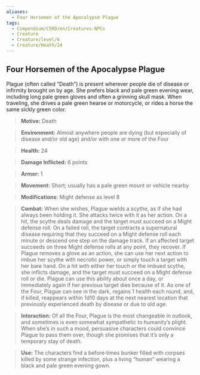 ```yaml
---
aliases:
  - Four Horsemen of the Apocalypse Plague
tags:
  - Compendium/CSRD/en/Creatures-NPCs
  - Creature
  - Creature/level/6
  - Creature/Heath/24
---
```

  
## Four Horsemen of the Apocalypse Plague       
Plague (often called “Death”) is present wherever people die of disease or infirmity brought on by age. She prefers black and pale green evening wear, including long pale green gloves and often a grinning skull mask. When traveling, she drives a pale green hearse or motorcycle, or rides a horse the same sickly green color.  
  
>**Motive:** Death  
>**Environment:** Almost anywhere people are dying (but especially of disease and/or old age) and/or with one or more of the Four  
>**Health:** 24  
>**Damage Inflicted:** 6 points  
>**Armor:** 1  
>**Movement:** Short; usually has a pale green mount or vehicle nearby  
>**Modifications:** Might defense as level 8  
>**Combat:** When she wishes, Plague wields a scythe, as if she had always been holding it. She attacks twice with it as her action. On a hit, the scythe deals damage and the target must succeed on a Might defense roll. On a failed roll, the target contracts a supernatural disease requiring that they succeed on a Might defense roll each minute or descend one step on the damage track. If an affected target succeeds on three Might defense rolls at any point, they recover. If Plague removes a glove as an action, she can use her next action to imbue her scythe with necrotic power, or simply touch a target with her bare hand. On a hit with either her touch or the imbued scythe, she inflicts damage, and the target must succeed on a Might defense roll or die. Plague can use this ability about once a day, or immediately again if her previous target dies because of it. As one of the Four, Plague can see in the dark, regains 1 health each round, and, if killed, reappears within 1d10 days at the next nearest location that previously experienced death by disease or due to old age.  
>  
>**Interaction:** Of all the Four, Plague is the most changeable in outlook, and sometimes is even somewhat sympathetic to humanity’s plight. When she’s in such a mood, persuasive characters could convince Plague to pass them over, though she promises that it’s only a temporary stay of death.  
>**Use:** The characters find a before‑times bunker filled with corpses killed by some strange infection, plus a living “human” wearing a black and pale green evening gown.  
